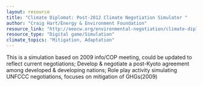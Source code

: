 ```yaml
---
layout: resource
title: "Climate Diplomat: Post-2012 Climate Negotiation Simulator "
author: "Craig Hart/Energy & Environment Foundation"
resource_link: "http://eeocw.org/environmental-negotiation/climate-diplomat-post-2012-climate-ne..."
resource_type: "Digital game/Simulation"
climate_topics: "Mitigation, Adaptation"
---
```


This is a simulation based on 2009 info/COP meeting, could be updated to reflect current negotiations; Develop & negotiate a post-Kyoto agreement among developed & developing nations; Role play activity simulating UNFCCC negotiations, focuses on mitigation of GHGs(2009)
